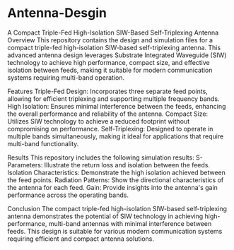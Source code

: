 # Antenna-Desgin
A Compact Triple-Fed High-Isolation SIW-Based Self-Triplexing Antenna
Overview
This repository contains the design and simulation files for a compact triple-fed high-isolation SIW-based self-triplexing antenna. This advanced antenna design leverages Substrate Integrated Waveguide (SIW) technology to achieve high performance, compact size, and effective isolation between feeds, making it suitable for modern communication systems requiring multi-band operation.

Features
Triple-Fed Design: Incorporates three separate feed points, allowing for efficient triplexing and supporting multiple frequency bands.
High Isolation: Ensures minimal interference between the feeds, enhancing the overall performance and reliability of the antenna.
Compact Size: Utilizes SIW technology to achieve a reduced footprint without compromising on performance.
Self-Triplexing: Designed to operate in multiple bands simultaneously, making it ideal for applications that require multi-band functionality.

Results
This repository includes the following simulation results:
S-Parameters: Illustrate the return loss and isolation between the feeds.
Isolation Characteristics: Demonstrate the high isolation achieved between the feed points.
Radiation Patterns: Show the directional characteristics of the antenna for each feed.
Gain: Provide insights into the antenna's gain performance across the operating bands.

Conclusion
The compact triple-fed high-isolation SIW-based self-triplexing antenna demonstrates the potential of SIW technology in achieving high-performance, multi-band antennas with minimal interference between feeds. This design is suitable for various modern communication systems requiring efficient and compact antenna solutions.
